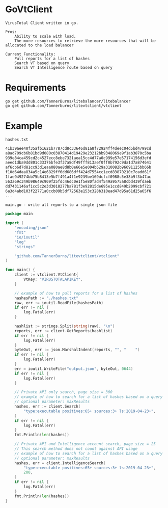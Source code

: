 # GoVtClient

    VirusTotal Client written in go.

    Pros:
        Ability to scale with load. 
        The more resources to retrieve the more resources that will be allocated to the load balancer
    
    Current Functionality:
        Pull reports for a list of hashes
		Search VT based on query
		Search VT Intelligence route based on query

# Requirements

	go get github.com/TannerBurns/litebalancer/litebalancer
	go get github.com/Tannerburns/litevtclient/vtclient

# Example

    hashes.txt

```txt
41b39aee40f35afb1621b7787cd8c33646d81a8f72924ff4deec04d5bd4799cd
a8ad709cb6b81bd9d080c03870414d19429e23212bb9348069e9f1ab3870c5ba
939e84ca459cd2c4527ecc8ebe7321aea15cc4d77a0c999e57e57174156d3efd
aeed1dba9dd801c33376bfe3f37a8df49fff813aef0ff0b792c9da1d7a874641
af6cb6d7d81cc93d1eaa080ae8d8b0e66e5e004b529a310082b96691125bb66b
f10d64daa834a5c14e6829ff6dd686dff424d7554cc1ecd83870210c7cadd61f
1fae949274bb75b8413e5b7f491a4f1e9239be169dcfcf0988c5e38b9f3b47ac
563a69c349b98649c909f25fdc46dc0e1f5e80fad4f549a9575a8cbd439fdaeb
dd7431146af1cc5c2e3d3018277ba781f3e92815de695e1ccd849b2099cbf721
6a3d4abd103f22771a0ccb09b5df72563e153c328b310ead47d95a61d25a65f6
...
```

    main.go - write all reports to a single json file

```go
package main

import (
	"encoding/json"
	"fmt"
	"io/ioutil"
	"log"
	"strings"

	"github.com/TannerBurns/litevtclient/vtclient"
)

func main() {
	client := vtclient.VtClient{
		VtKey: "VIRUSTOTALAPIKEY",
	}

	// example of how to pull reports for a list of hashes
	hashesPath := "./hashes.txt"
	raw, err := ioutil.ReadFile(hashesPath)
	if err != nil {
		log.Fatal(err)
	}

	hashlist := strings.Split(string(raw), "\n")
	reports, err := client.GetReports(hashlist)
	if err != nil {
		log.Fatal(err)
	}
	byteOut, err := json.MarshalIndent(reports, "", "    ")
	if err != nil {
		log.Fatal(err)
	}
	err = ioutil.WriteFile("output.json", byteOut, 0644)
	if err != nil {
		log.Fatal(err)
	}

	// Private API only search, page size = 300
	// example of how to search for a list of hashes based on a query
	// optional parameter: maxResults
	hashes, err := client.Search(
		"type:executable positives:65+ sources:3+ ls:2019-04-23+",
	)
	if err != nil {
		log.Fatal(err)
	}
	fmt.Println(len(hashes))

	// Private API and Intelligence account search, page size = 25
	// This search method does not count against API usage
	// example of how to search for a list of hashes based on a query
	// optional parameter: maxResults
	hashes, err = client.IntelligenceSearch(
		"type:executable positives:65+ sources:3+ ls:2019-04-23+",
		200,
	)
	if err != nil {
		log.Fatal(err)
	}
	fmt.Println(len(hashes))
}
```